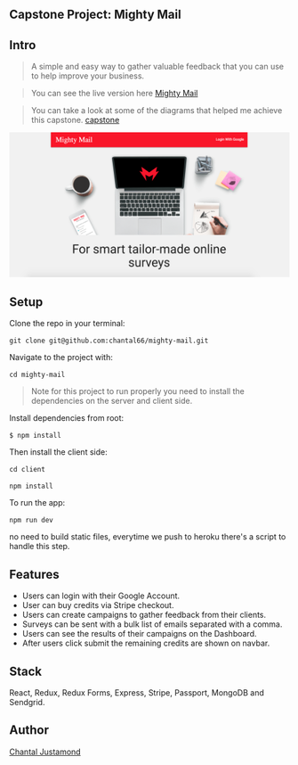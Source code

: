 ## Capstone Project: Mighty Mail

## Intro

> A simple and easy way to gather valuable feedback that you can use to help improve your business.

> You can see the live version here [Mighty Mail](https://blooming-atoll-29030.herokuapp.com/)

> You can take a look at some of the diagrams that helped me achieve this capstone. [capstone](/Diagrams)

![Alt text](/Diagrams/Mighty-mail-readme.png?raw=true 'Mighty Mail')


## Setup

Clone the repo in your terminal:

```
git clone git@github.com:chantal66/mighty-mail.git
```

Navigate to the project with:
```
cd mighty-mail
```
> Note for this project to run properly you need to install the dependencies on the
server and client side.

Install dependencies from root:
```
$ npm install
```

Then install the client side:

```
cd client
```

```
npm install
```

To run the app:

```
npm run dev
```

no need to build static files, everytime we push to heroku there's a script to handle this step.


## Features
- Users can login with their Google Account.
- User can buy credits via Stripe checkout.
- Users can create campaigns to gather feedback from their clients.
- Surveys can be sent with a bulk list of emails separated with a comma.
- Users can see the results of their campaigns on the Dashboard.
- After users click submit the remaining credits are shown on navbar.

## Stack

React, Redux, Redux Forms, Express, Stripe, Passport, MongoDB and Sendgrid.

## Author

[Chantal Justamond](https://github.com/chantal66)




